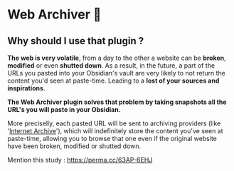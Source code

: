 # Web Archiver 📁

## Why should I use that plugin ?
**The web is very volatile**, from a day to the other a website can be **broken**, **modified** or even **shutted down**.
As a result, in the future, a part of the URLs you pasted into your Obsidian's vault are very likely to not return the content you'd seen at paste-time. Leading to a **lost of your sources and inspirations**.

**The Web Archiver plugin solves that problem by taking snapshots all the URL's you will paste in your Obsidian.**

More preciselly, each pasted URL will be sent to archiving providers (like '[Internet Archive](archive.org)'), which will indefinitely store the content you've seen at paste-time, allowing you to browse that one even if the original website have been broken, modified or shutted down.

Mention this study : https://perma.cc/63AP-6EHJ